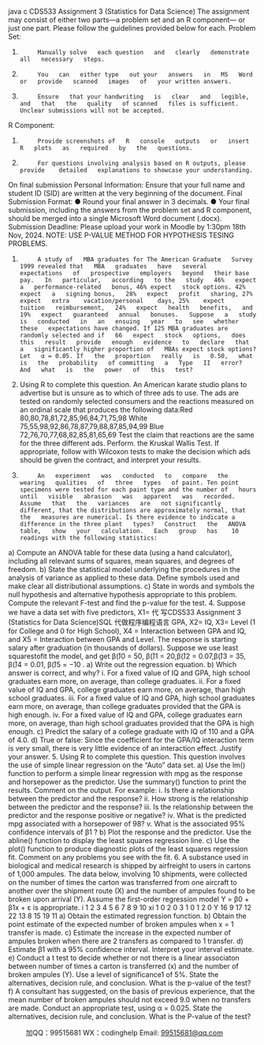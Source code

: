 java c
CDS533 Assignment 3 
(Statistics for Data Science) 
The assignment may consist of   either two parts—a problem set and an R component—   or   just one part. Please follow the guidelines provided below for each.
Problem Set: 
1.          Manually solve   each question   and   clearly   demonstrate   all   necessary   steps.
2.          You   can   either type   out your   answers   in   MS   Word   or   provide   scanned   images   of   your written answers.
3.          Ensure   that your handwriting   is   clear   and   legible,   and   that   the   quality   of scanned   files is sufficient. Unclear submissions will not be accepted.
R Component: 
1.          Provide screenshots of   R   console   outputs   or   insert   R   plots   as   required   by   the   questions.
2.          For questions involving analysis based on R outputs, please   provide    detailed   explanations to showcase your understanding.
On final submission 
Personal Information:
Ensure that your full name and student ID (SID) are   written   at   the   very beginning   of   the document.
Final Submission Format: 
●          Round your final   answer in 3 decimals. 
●          Your final submission, including the answers from the problem set and R   component, should be merged into a single Microsoft Word document (.docx). 
Submission Deadline: 
Please upload your work in Moodle by 1:30pm 18th Nov, 2024. 
NOTE: USE P-VALUE METHOD FOR HYPOTHESIS TESING PROBLEMS.
1.          A study of   MBA graduates for The American Graduate   Survey   1999 revealed that   MBA   graduates   have   several   expectations   of   prospective   employers   beyond   their base   pay.   In   particular,   according   to the   study   46%   expect   a   performance-related   bonus, 46% expect   stock options. 42% expect   a   signing bonus,   28%   expect   profit   sharing, 27%    expect   extra    vacation/personal    days, 25%    expect       tuition   reimbursement,   24%   expect   health   benefits,   and   19%   expect   guaranteed   annual   bonuses.   Suppose   a   study   is   conducted   in   an   ensuing   year   to   see   whether   these   expectations have changed. If 125 MBA graduates are randomly selected and if   66   expect   stock   options,   does   this   result   provide   enough   evidence   to   declare   that   a   significantly higher proportion of   MBAs expect stock options? Let   α = 0.05. If   the   proportion   really   is   0.50,   what   is   the   probability   of committing   a   Type   II   error?   And   what   is   the   power   of   this   test?
2. Using R to complete this question. An American karate studio plans   to   advertise   but   is   unsure   as   to   which   of three   ads   to   use.   The   ads   are   tested   on   randomly   selected   consumers   and the reactions measured   on   an   ordinal   scale   that produces   the following   data:Red 80,80,78,81,72,85,96,84,71,75,98  White 75,55,98,92,86,78,87,79,88,87,85,94,99 Blue 72,76,70,77,68,82,85,81,65,69 Test   the   claim that reactions   are   the   same   for the   three   different   ads.   Perform. the   Kruskal    Wallis    Test.    If   appropriate,    follow    with    Wilcoxon    tests    to    make    the   decision which ads should be given the contract, and interpret your results.
3.          An   experiment   was   conducted   to   compare   the   wearing   qualities   of   three   types   of paint. Ten point specimens were tested for each paint type and the number of   hours   until   visible   abrasion   was   apparent   was   recorded. Assume   that   the   variances   are   not significantly different, that the distributions are approximately normal, that the   measures are numerical. Is there evidence to indicate a difference in the three plant   types?   Construct   the   ANOVA   table,   show   your   calculation.   Each   group   has    10   readings with the following statistics:

a)          Compute an ANOVA table   for these data   (using a   hand   calculator),   including   all relevant sums of   squares, mean squares, and degrees   of   freedom.
b)          State   the statistical   model   underlying   the   procedures   in   the analysis of   variance   as applied to these data. Define symbols used and make clear all distributional   assumptions.
c)          State    in   words   and    symbols   the   null   hypothesis   and   alternative   hypothesis   appropriate   to   this   problem. Compute   the   relevant   F-test   and   find   the   p-value for the test.
4.          Suppose   we   have   a   data   set   with   five   predictors,    X1= 代 写CDS533 Assignment 3 (Statistics for Data Science)SQL
代做程序编程语言  GPA,    X2=   IQ,    X3=   Level   (1 for College and 0 for High School),    X4          = Interaction between GPA   and IQ, and   X5         =   Interaction   between   GPA   and   Level.   The   response   is   starting   salary   after   graduation   (in   thousands   of   dollars). Suppose   we   use   least   squarestofit   the   model,
and get    β(̂)0       =   50,   β(̂)1      =   20,β(̂)2      =   0.07,β(̂)3      =   35,   β(̂)4      =   0.01,   β(̂)5      = −10 .
a)          Write out   the   regression   equation.
b)          Which answer is correct,   and why?
i.   For   a   fixed   value   of   IQ   and   GPA,   high   school   graduates   earn   more,   on   average, than college graduates.
ii. For a fixed value of   IQ and   GPA,   college   graduates   earn   more,   on   average,   than high school graduates.
iii.   For   a   fixed   value   of IQ   and   GPA,   high   school   graduates   earn   more,   on   average, than college graduates provided that the   GPA is high enough.
iv. For a fixed value of   IQ and GPA,   college   graduates   earn   more,   on   average,   than high school graduates provided that the GPA is high enough.
c)          Predict the salary of   a college   graduate   with   IQ   of   110   and   a   GPA of   4.0.
d)          True   or   false:   Since   the   coefficient   for   the   GPA/IQ   interaction   term   is   very   small, there is very little evidence of   an interaction effect. Justify your answer.
5. Using R to complete this question. This question involves   the   use of   simple linear   regression on the “Auto” data   set.
a)          Use   the lm() function to perform   a   simple   linear regression   with   mpg   as   the   response   and   horsepower   as   the   predictor.   Use   the summary() function   to   print the results. Comment on the   output.
For example:
i.                   Is there a relationship between the predictor and the   response?
ii.                   How strong is the relationship between the predictor and   the   response?
iii.                   Is    the   relationship   between   the   predictor   and   the   response   positive   or   negative?
iv.                   What is the predicted mpg associated with a horsepower   of 98? v.                   What is the associated   95%   confidence   intervals   of   β1   ?
b)          Plot   the   response   and   the   predictor.   Use   the abline() function   to   display   the   least squares regression line.
c)          Use    the plot() function    to    produce    diagnostic    plots    of   the      least      squares   regression fit. Comment on any problems you see with   the   fit.
6.          A   substance   used   in   biological   and   medical   research   is   shipped   by   airfreight   to   users in   cartons   of 1,000   ampules. The   data below,   involving   10   shipments, were   collected   on   the   number   of times   the   carton   was   transferred   from   one   aircraft   to   another over   the shipment route (X) and the number of   ampules found to   be broken upon arrival (Y). Assume the first-order regression model      Y       =    β0          +    β1x   +   ε is   appropriate. 
i 
1 
2 
3 
4 
5 
6 
7 
8 
9 
10 
xi 
1 
0 
2 
0 
3 
1 
0 
1 
2 
0 
Y 
16 
9 
17 
12 
22 
13 
8 
15 
19 
11 
a)          Obtain the estimated regression   function.
b)          Obtain   the   point   estimate   of   the   expected   number   of   broken   ampules   when x      =      1    transfer   is   made.
c)          Estimate   the   increase   in   the   expected   number   of   ampules   broken   when   there are 2 transfers as compared to   1   transfer.
d)          Estimate    β1       with a 95% confidence interval. Interpret your interval estimate.
e)          Conduct a    t      test to decide whether or not there is a linear associaton between   number   of   times   a   carton   is   transferred   (x) and   the   number   of   broken   ampules (Y). Use   a   level   of significance1   of 5%.   State   the   alternatives,   decision rule, and   conclusion. What   is   the   p-value   of   the   test?
f)          A   consultant has suggested, on the basis of   previous experience, that the mean   number of   broken ampules should not exceed 9.0 when no transfers are made.   Conduct   an   appropriate test, using   α   =   0.025.   State the   alternatives,   decision   rule, and   conclusion. What   is   the   P-value   of   the   test?

         
加QQ：99515681  WX：codinghelp  Email: 99515681@qq.com

